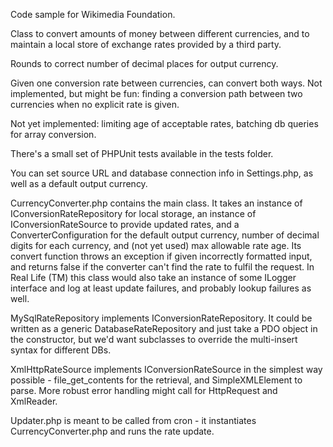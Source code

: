 Code sample for Wikimedia Foundation.

Class to convert amounts of money between different currencies, and to maintain a local store of exchange rates provided by a third party.

Rounds to correct number of decimal places for output currency.

Given one conversion rate between currencies, can convert both ways.  Not implemented, but might be fun: finding a conversion path between two currencies when no explicit rate is given.

Not yet implemented: limiting age of acceptable rates, batching db queries for array conversion.

There's a small set of PHPUnit tests available in the tests folder.

You can set source URL and database connection info in Settings.php, as well as a default output currency.

CurrencyConverter.php contains the main class.  It takes an instance of IConversionRateRepository for local storage, an instance of IConversionRateSource to provide updated rates, and a ConverterConfiguration for the default output currency, number of decimal digits for each currency, and (not yet used) max allowable rate age.  Its convert function throws an exception if given incorrectly formatted input, and returns false if the converter can't find the rate to fulfil the request.  In Real Life (TM) this class would also take an instance of some ILogger interface and log at least update failures, and probably lookup failures as well.

MySqlRateRepository implements IConversionRateRepository.  It could be written as a generic DatabaseRateRepository and just take a PDO object in the constructor, but we'd want subclasses to override the multi-insert syntax for different DBs.

XmlHttpRateSource implements IConversionRateSource in the simplest way possible - file_get_contents for the retrieval, and SimpleXMLElement to parse.  More robust error handling might call for HttpRequest and XmlReader.

Updater.php is meant to be called from cron - it instantiates CurrencyConverter.php and runs the rate update.

